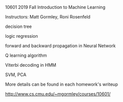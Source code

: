 10601 2019 Fall Introduction to Machine Learning

Instructors: Matt Gormley, Roni Rosenfeld


decision tree

logic regression

forward and backward propagation in Neural Network

Q learning algorithm

Viterbi decoding in HMM

SVM, PCA


More details can be found in each homework's writeup

http://www.cs.cmu.edu/~mgormley/courses/10601/

